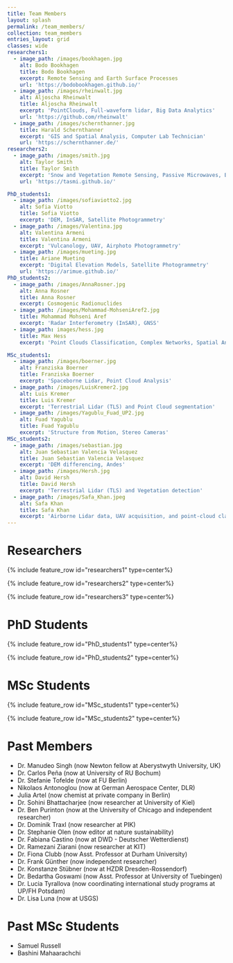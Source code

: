 ```yaml
---
title: Team Members
layout: splash
permalink: /team_members/
collection: team_members
entries_layout: grid
classes: wide
researchers1:
  - image_path: /images/bookhagen.jpg
    alt: Bodo Bookhagen
    title: Bodo Bookhagen
    excerpt: Remote Sensing and Earth Surface Processes
    url: 'https://bodobookhagen.github.io/'
  - image_path: /images/rheinwalt.jpg
    alt: Aljoscha Rheinwalt
    title: Aljoscha Rheinwalt
    excerpt: 'PointClouds, Full-waveform lidar, Big Data Analytics'
    url: 'https://github.com/rheinwalt'
  - image_path: /images/schernthanner.jpg
    title: Harald Schernthanner
    excerpt: 'GIS and Spatial Analysis, Computer Lab Technician'
    url: 'https://schernthanner.de/'
researchers2:
  - image_path: /images/smith.jpg
    alt: Taylor Smith
    title: Taylor Smith
    excerpt: 'Snow and Vegetation Remote Sensing, Passive Microwaves, Big Data Analytics'
    url: 'https://tasmi.github.io/'

PhD_students1:
  - image_path: /images/sofiaviotto2.jpg
    alt: Sofia Viotto
    title: Sofia Viotto
    excerpt: 'DEM, InSAR, Satellite Photogrammetry'
  - image_path: /images/Valentina.jpg
    alt: Valentina Armeni
    title: Valentina Armeni
    excerpt: 'Vulcanology, UAV, Airphoto Photogrammetry'
  - image_path: /images/mueting.jpg
    title: Ariane Mueting
    excerpt: 'Digital Elevation Models, Satellite Photogrammetry'
    url: 'https://arimue.github.io/'
PhD_students2:
  - image_path: /images/AnnaRosner.jpg
    alt: Anna Rosner
    title: Anna Rosner
    excerpt: Cosmogenic Radionuclides
  - image_path: /images/Mohammad-MohseniAref2.jpg
    title: Mohammad Mohseni Aref
    excerpt: 'Radar Interferometry (InSAR), GNSS'
  - image_path: images/hess.jpg
    title: Max Hess
    excerpt: 'Point Clouds Classification, Complex Networks, Spatial Analysis'

MSc_students1:
  - image_path: /images/boerner.jpg
    alt: Franziska Boerner
    title: Franziska Boerner
    excerpt: 'Spaceborne Lidar, Point Cloud Analysis'
  - image_path: /images/LuisKremer2.jpg
    alt: Luis Kremer
    title: Luis Kremer
    excerpt: 'Terrestrial Lidar (TLS) and Point Cloud segmentation'
  - image_path: /images/Yagublu_Fuad_UP2.jpg
    alt: Fuad Yagublu
    title: Fuad Yagublu
    excerpt: 'Structure from Motion, Stereo Cameras'
MSc_students2:
  - image_path: /images/sebastian.jpg
    alt: Juan Sebastian Valencia Velasquez
    title: Juan Sebastian Valencia Velasquez
    excerpt: 'DEM differencing, Andes'
  - image_path: /images/Hersh.jpg
    alt: David Hersh
    title: David Hersh
    excerpt: 'Terrestrial Lidar (TLS) and Vegetation detection'
  - image_path: /images/Safa_Khan.jpeg
    alt: Safa Khan
    title: Safa Khan
    excerpt: 'Airborne Lidar data, UAV acquisition, and point-cloud classification'
---
```


# Researchers

{% include feature_row id="researchers1" type=center%}

{% include feature_row id="researchers2" type=center%}

{% include feature_row id="researchers3" type=center%}

# PhD Students

{% include feature_row id="PhD_students1" type=center%}

{% include feature_row id="PhD_students2" type=center%}

# MSc Students

{% include feature_row id="MSc_students1" type=center%}

{% include feature_row id="MSc_students2" type=center%}

# Past Members
- Dr. Manudeo Singh (now Newton fellow at Aberystwyth University, UK)
- Dr. Carlos Peña (now at University of RU Bochum)
- Dr. Stefanie Tofelde (now at FU Berlin)
- Nikolaos Antonoglou (now at German Aerospace Center, DLR)
- Julia Artel (now chemist at private company in Berlin)
- Dr. Sohini Bhattacharjee (now researcher at University of Kiel)
- Dr. Ben Purinton (now at the University of Chicago and independent researcher)
- Dr. Dominik Traxl (now researcher at PIK)
- Dr. Stephanie Olen (now editor at nature sustainability)
- Dr. Fabiana Castino (now at DWD - Deutscher Wetterdienst)
- Dr. Ramezani Ziarani (now researcher at KIT)
- Dr. Fiona Clubb (now Asst. Professor at Durham University)
- Dr. Frank Günther (now independent researcher)
- Dr. Konstanze Stübner (now at HZDR Dresden-Rossendorf)
- Dr. Bedartha Goswami (now Asst. Professor at University of Tuebingen)
- Dr. Lucia Tyrallova (now coordinating international study programs at UP/FH Potsdam)
- Dr. Lisa Luna (now at USGS)

# Past MSc Students
- Samuel Russell
- Bashini Mahaarachchi
